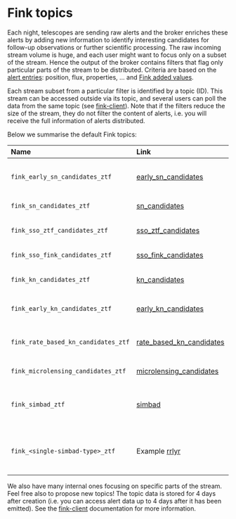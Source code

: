 # Fink topics

Each night, telescopes are sending raw alerts and the broker enriches these alerts by adding new information to identify interesting candidates for follow-up observations or further scientific processing. The raw incoming stream volume is huge, and each user might want to focus only on a subset of the stream. Hence the output of the broker contains filters that flag only particular parts of the stream to be distributed. Criteria are based on the [alert entries](https://zwickytransientfacility.github.io/ztf-avro-alert/schema.html): position, flux, properties, ... and [Fink added values](science/added_values.md).

Each stream subset from a particular filter is identified by a topic (ID). This stream can be accessed outside via its topic, and several users can poll the data from the same topic (see [fink-client](https://github.com/astrolabsoftware/fink-client)). Note that if the filters reduce the size of the stream, they do not filter the content of alerts, i.e. you will receive the full information of alerts distributed.

Below we summarise the default Fink topics:

| Name | Link | Contents | Status |
|:--------|:-------|:--------|:--------|
| `fink_early_sn_candidates_ztf` | [early_sn_candidates](https://github.com/astrolabsoftware/fink-filters/blob/master/fink_filters/filter_early_sn_candidates/filter.py) | Return alerts considered as Early SN-Ia candidates. The data from this topic is pushed to TNS every night. | deployed |
| `fink_sn_candidates_ztf` | [sn_candidates](https://github.com/astrolabsoftware/fink-filters/blob/master/fink_filters/filter_sn_candidates/filter.py) | Return alerts considered as SN candidates | deployed |
| `fink_sso_ztf_candidates_ztf` | [sso_ztf_candidates](https://github.com/astrolabsoftware/fink-filters/blob/master/fink_filters/filter_sso_ztf_candidates/filter.py) | Return alerts with a counterpart in the Minor Planet Center database (Solar System Objects) | deployed |
| `fink_sso_fink_candidates_ztf` | [sso_fink_candidates](https://github.com/astrolabsoftware/fink-filters/blob/master/fink_filters/filter_fink_ztf_candidates/filter.py) | Return alerts considered as new Solar System Object candidates | deployed |
| `fink_kn_candidates_ztf` | [kn_candidates](https://github.com/astrolabsoftware/fink-filters/blob/master/fink_filters/filter_kn_candidates/filter.py) | Return alerts considered as Kilonova candidates based on Machine Learning | deployed |
| `fink_early_kn_candidates_ztf` | [early_kn_candidates](https://github.com/astrolabsoftware/fink-filters/blob/master/fink_filters/filter_early_kn_candidates/filter.py) | Return alerts considered as Kilonova candidates based on crossmatch and property cuts | deployed |
| `fink_rate_based_kn_candidates_ztf` | [rate_based_kn_candidates](https://github.com/astrolabsoftware/fink-filters/blob/master/fink_filters/filter_rate_based_kn_candidates/filter.py) | Return alerts considered as Kilonova candidates following Andreoni et al. 2021 (https://arxiv.org/abs/2104.06352) | deployed |
| `fink_microlensing_candidates_ztf` | [microlensing_candidates](https://github.com/astrolabsoftware/fink-filters/blob/master/fink_filters/filter_microlensing_candidates/filter.py) | Return alerts considered as microlensing candidates | deployed |
| `fink_simbad_ztf` | [simbad](https://github.com/astrolabsoftware/fink-filters/blob/master/fink_filters/filter_simbad_candidates/filter.py) | Return all alerts with a counterpart in the SIMBAD database. See left column of http://simbad.u-strasbg.fr/simbad/sim-display?data=otypes for more information | available on demand |
| `fink_<single-simbad-type>_ztf` | Example [rrlyr](https://github.com/astrolabsoftware/fink-filters/blob/master/fink_filters/filter_rrlyr/filter.py) | Return alerts matching one specific type in the SIMBAD database. See left column of http://simbad.u-strasbg.fr/simbad/sim-display?data=otypes for more information | available on demand |

We also have many internal ones focusing on specific parts of the stream. Feel free also to propose new topics! The topic data is stored for 4 days after creation (i.e. you can access alert data up to 4 days after it has been emitted). See the [fink-client](fink-client.md) documentation for more information.
